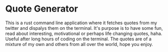 # Quote Generator
This is a rust command line application where it fetches quotes from my twitter and dispalys them on the terminal.
It's purpose is to have some fun, read about interesting, motivational or perhaps life changing quotes, haha. 
Useful after long hours of coding on the terminal.
The quotes are of a mixture of my own and others from all over the world, hope you enjoy.

